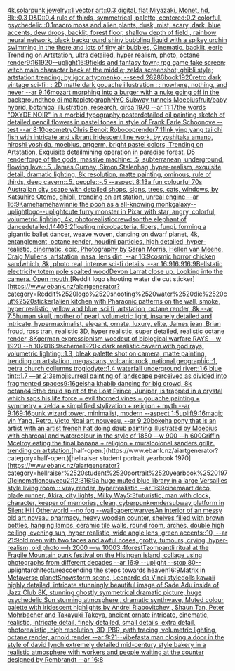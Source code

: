 [4k,](https://www.ebank.nz/aiartgenerator?category=4k%2C)[solarpunk jewelry::1 vector art::0.3 digital, flat Miyazaki, Monet, hd, 8k::0.3 D&D::0.4 rule of thirds, symmetrical, palette, centered:0.2 colorful, psychedelic::0.1](https://www.ebank.nz/aiartgenerator?category=solarpunk%2520jewelry%3A%3A1%2520vector%2520art%3A%3A0.3%2520digital%2C%2520flat%2520Miyazaki%2C%2520Monet%2C%2520hd%2C%25208k%3A%3A0.3%2520D%26D%3A%3A0.4%2520rule%2520of%2520thirds%2C%2520symmetrical%2C%2520palette%2C%2520centered%3A0.2%2520colorful%2C%2520psychedelic%3A%3A0.1)[macro moss and alien plants, dusk, mist, scary, dark, blue accents, dew drops, backlit, forest floor, shallow depth of field , rainbow neural network, black background shiny bubbling liquid with a spikey urchin swimming in the there and lots of tiny air bubbles, Cinematic, backlit, eerie Trending on Artstation, ultra detailed, hyper realism, photo, octane render](https://www.ebank.nz/aiartgenerator?category=macro%2520moss%2520and%2520alien%2520plants%2C%2520dusk%2C%2520mist%2C%2520scary%2C%2520dark%2C%2520blue%2520accents%2C%2520dew%2520drops%2C%2520backlit%2C%2520forest%2520floor%2C%2520shallow%2520depth%2520of%2520field%2520%2C%2520rainbow%2520neural%2520network%2C%2520black%2520background%2520shiny%2520bubbling%2520liquid%2520with%2520a%2520spikey%2520urchin%2520swimming%2520in%2520the%2520there%2520and%2520lots%2520of%2520tiny%2520air%2520bubbles%2C%2520Cinematic%2C%2520backlit%2C%2520eerie%2520Trending%2520on%2520Artstation%2C%2520ultra%2520detailed%2C%2520hyper%2520realism%2C%2520photo%2C%2520octane%2520render)[9:16](https://www.ebank.nz/aiartgenerator?category=9%3A16)[1920](https://www.ebank.nz/aiartgenerator?category=1920)[--uplight](https://www.ebank.nz/aiartgenerator?category=--uplight)[](https://www.ebank.nz/aiartgenerator?category=)[16:9](https://www.ebank.nz/aiartgenerator?category=16%3A9)[fields and fantasy town; rpg game fake screen; witch main character back at the middle; zelda screenshot; ghibli style; artstation trending; by igor artyomenko; --seed 28286](https://www.ebank.nz/aiartgenerator?category=fields%2520and%2520fantasy%2520town%3B%2520rpg%2520game%2520fake%2520screen%3B%2520witch%2520main%2520character%2520back%2520at%2520the%2520middle%3B%2520zelda%2520screenshot%3B%2520ghibli%2520style%3B%2520artstation%2520trending%3B%2520by%2520igor%2520artyomenko%3B%2520--seed%252028286)[book](https://www.ebank.nz/aiartgenerator?category=book)[1920](https://www.ebank.nz/aiartgenerator?category=1920)[retro dark vintage sci-fi : : 2D matte dark gouache illustration : : nowhere, nothing, and never  --ar 9:16](https://www.ebank.nz/aiartgenerator?category=retro%2520dark%2520vintage%2520sci-fi%2520%3A%2520%3A%25202D%2520matte%2520dark%2520gouache%2520illustration%2520%3A%2520%3A%2520nowhere%2C%2520nothing%2C%2520and%2520never%2520%2520--ar%25209%3A16)[mozart morphing into a burger with a nuke going off in the background](https://www.ebank.nz/aiartgenerator?category=mozart%2520morphing%2520into%2520a%2520burger%2520with%2520a%2520nuke%2520going%2520off%2520in%2520the%2520background)[theo di malta](https://www.ebank.nz/aiartgenerator?category=theo%2520di%2520malta)[pictograph](https://www.ebank.nz/aiartgenerator?category=pictograph)[NYC  Subway tunnels  Moebius](https://www.ebank.nz/aiartgenerator?category=NYC%2520%2520Subway%2520tunnels%2520%2520Moebius)[fruit/baby hybrid, botanical illustration, research, circa 1970 --ar 11:17](https://www.ebank.nz/aiartgenerator?category=fruit/baby%2520hybrid%2C%2520botanical%2520illustration%2C%2520research%2C%2520circa%25201970%2520--ar%252011%3A17)[the words "OXYDE NOIR" in a morbid typography poster](https://www.ebank.nz/aiartgenerator?category=the%2520words%2520%22OXYDE%2520NOIR%22%2520in%2520a%2520morbid%2520typography%2520poster)[detailed oil painting sketch of detailed pencil flowers in pastel tones in style of Frank Earle Schoonove  --test --ar 8:10](https://www.ebank.nz/aiartgenerator?category=detailed%2520oil%2520painting%2520sketch%2520of%2520detailed%2520pencil%2520flowers%2520in%2520pastel%2520tones%2520in%2520style%2520of%2520Frank%2520Earle%2520Schoonove%2520%2520--test%2520--ar%25208%3A10)[geometry](https://www.ebank.nz/aiartgenerator?category=geometry)[Chris Benoit Robocop](https://www.ebank.nz/aiartgenerator?category=Chris%2520Benoit%2520Robocop)[render](https://www.ebank.nz/aiartgenerator?category=render)[7:11](https://www.ebank.nz/aiartgenerator?category=7%3A11)[Ink ying yang tai chi fish with intricate and vibrant iridescent line work, by yoshitaka amano, hiroshi yoshida, moebius, artgerm, bright pastel colors, Trending on Artstation, Exquisite detail](https://www.ebank.nz/aiartgenerator?category=Ink%2520ying%2520yang%2520tai%2520chi%2520fish%2520with%2520intricate%2520and%2520vibrant%2520iridescent%2520line%2520work%2C%2520by%2520yoshitaka%2520amano%2C%2520hiroshi%2520yoshida%2C%2520moebius%2C%2520artgerm%2C%2520bright%2520pastel%2520colors%2C%2520Trending%2520on%2520Artstation%2C%2520Exquisite%2520detail)[mining operation in paradise forest. D5 render](https://www.ebank.nz/aiartgenerator?category=mining%2520operation%2520in%2520paradise%2520forest.%2520D5%2520render)[forge of the gods, massive machine::.5, subterranean, underground, flowing lava::.5, James Gurney, Simon Stalenhag, hyper-realism, exquisite detail, dramatic lighting, 8k resolution, matte painting, ominous, rule of thirds, deep cavern::.5, people::-.5 --aspect 8:13](https://www.ebank.nz/aiartgenerator?category=forge%2520of%2520the%2520gods%2C%2520massive%2520machine%3A%3A.5%2C%2520subterranean%2C%2520underground%2C%2520flowing%2520lava%3A%3A.5%2C%2520James%2520Gurney%2C%2520Simon%2520Stalenhag%2C%2520hyper-realism%2C%2520exquisite%2520detail%2C%2520dramatic%2520lighting%2C%25208k%2520resolution%2C%2520matte%2520painting%2C%2520ominous%2C%2520rule%2520of%2520thirds%2C%2520deep%2520cavern%3A%3A.5%2C%2520people%3A%3A-.5%2520--aspect%25208%3A13)[a fun colourful 70s Australian city scape with detailed shops, signs, trees, cats, windows, by Katsuhiro Otomo, ghibli, trending on art station, unreal engine --ar 16:9](https://www.ebank.nz/aiartgenerator?category=a%2520fun%2520colourful%252070s%2520Australian%2520city%2520scape%2520with%2520detailed%2520shops%2C%2520signs%2C%2520trees%2C%2520cats%2C%2520windows%2C%2520by%2520Katsuhiro%2520Otomo%2C%2520ghibli%2C%2520trending%2520on%2520art%2520station%2C%2520unreal%2520engine%2520--ar%252016%3A9)[Kamehameha](https://www.ebank.nz/aiartgenerator?category=Kamehameha)[winnie the pooh as a all-knowing monk](https://www.ebank.nz/aiartgenerator?category=winnie%2520the%2520pooh%2520as%2520a%2520all-knowing%2520monk)[galaxy](https://www.ebank.nz/aiartgenerator?category=galaxy)[--uplight](https://www.ebank.nz/aiartgenerator?category=--uplight)[logo](https://www.ebank.nz/aiartgenerator?category=logo)[--uplight](https://www.ebank.nz/aiartgenerator?category=--uplight)[cute furry monster in Pixar with star, angry, colorful, volumetric lighting, 4k, photorealistic](https://www.ebank.nz/aiartgenerator?category=cute%2520furry%2520monster%2520in%2520Pixar%2520with%2520star%2C%2520angry%2C%2520colorful%2C%2520volumetric%2520lighting%2C%25204k%2C%2520photorealistic)[crewdson](https://www.ebank.nz/aiartgenerator?category=crewdson)[the elephant of dance](https://www.ebank.nz/aiartgenerator?category=the%2520elephant%2520of%2520dance)[detailed,](https://www.ebank.nz/aiartgenerator?category=detailed%2C)[1440](https://www.ebank.nz/aiartgenerator?category=1440)[3:2](https://www.ebank.nz/aiartgenerator?category=3%3A2)[floating microbacteria, fibers, fungi, forming a gigantic ballet dancer, weave woven, dancing on dwarf planet, 4k, entanglement, octane render, houdini particles, high detailed, hyper-realistic, cinematic, epic, Photography by Sarah Morris, Hellen van Meene, Craig Mullens, artstation, nasa, lens dirt, --ar 16:9](https://www.ebank.nz/aiartgenerator?category=floating%2520microbacteria%2C%2520fibers%2C%2520fungi%2C%2520forming%2520a%2520gigantic%2520ballet%2520dancer%2C%2520weave%2520woven%2C%2520dancing%2520on%2520dwarf%2520planet%2C%25204k%2C%2520entanglement%2C%2520octane%2520render%2C%2520houdini%2520particles%2C%2520high%2520detailed%2C%2520hyper-realistic%2C%2520cinematic%2C%2520epic%2C%2520Photography%2520by%2520Sarah%2520Morris%2C%2520Hellen%2520van%2520Meene%2C%2520Craig%2520Mullens%2C%2520artstation%2C%2520nasa%2C%2520lens%2520dirt%2C%2520--ar%252016%3A9)[cosmic horror chicken sandwhich, 8k, photo real, intense sci-fi details, --ar 16:9](https://www.ebank.nz/aiartgenerator?category=cosmic%2520horror%2520chicken%2520sandwhich%2C%25208k%2C%2520photo%2520real%2C%2520intense%2520sci-fi%2520details%2C%2520--ar%252016%3A9)[](https://www.ebank.nz/aiartgenerator?category=)[16:9](https://www.ebank.nz/aiartgenerator?category=16%3A9)[16:9](https://www.ebank.nz/aiartgenerator?category=16%3A9)[Bell](https://www.ebank.nz/aiartgenerator?category=Bell)[static electricity totem pole spalted wood](https://www.ebank.nz/aiartgenerator?category=static%2520electricity%2520totem%2520pole%2520spalted%2520wood)[Devon Larrat close up. Looking into the camera. Open mouth.](https://www.ebank.nz/aiartgenerator?category=Devon%2520Larrat%2520close%2520up.%2520Looking%2520into%2520the%2520camera.%2520Open%2520mouth.)[Reddit logo shooting water die cut sticker](https://www.ebank.nz/aiartgenerator?category=Reddit%2520logo%2520shooting%2520water%2520die%2520cut%2520sticker)[alien kitchen with Pharaonic patterns on the wall, smoke, hyper realistic, yellow and blue, sci fi, artstation, octane render, 8k --ar 7:5](https://www.ebank.nz/aiartgenerator?category=alien%2520kitchen%2520with%2520Pharaonic%2520patterns%2520on%2520the%2520wall%2C%2520smoke%2C%2520hyper%2520realistic%2C%2520yellow%2520and%2520blue%2C%2520sci%2520fi%2C%2520artstation%2C%2520octane%2520render%2C%25208k%2520--ar%25207%3A5)[human skull, mother of pearl, volumetric light, insanely detailed and intricate, hypermaximalist, elegant, ornate, luxury, elite, James jean, Brian froud, ross tran, realistic 3D, hyper realistic, super detailed, realistic octane render, 8K](https://www.ebank.nz/aiartgenerator?category=human%2520skull%2C%2520mother%2520of%2520pearl%2C%2520volumetric%2520light%2C%2520insanely%2520detailed%2520and%2520intricate%2C%2520hypermaximalist%2C%2520elegant%2C%2520ornate%2C%2520luxury%2C%2520elite%2C%2520James%2520jean%2C%2520Brian%2520froud%2C%2520ross%2520tran%2C%2520realistic%25203D%2C%2520hyper%2520realistic%2C%2520super%2520detailed%2C%2520realistic%2520octane%2520render%2C%25208K)[german expressionism woodcut of biological warfare RAYS  --w 1920 --h 1020](https://www.ebank.nz/aiartgenerator?category=german%2520expressionism%2520woodcut%2520of%2520biological%2520warfare%2520RAYS%2520%2520--w%25201920%2520--h%25201020)[16:9](https://www.ebank.nz/aiartgenerator?category=16%3A9)[scheme](https://www.ebank.nz/aiartgenerator?category=scheme)[1920](https://www.ebank.nz/aiartgenerator?category=1920)[< dark realistic cavern with god rays, volumetric lighting::1.3, bleak palette shot on camera, matte painting, trending on artstation, megascans, volcanic rock, national geographic::1, petra church collumns troglodyte::1.4 waterfall underground river::1.6 blue tint::1.7 —ar 2:3](https://www.ebank.nz/aiartgenerator?category=%3C%2520dark%2520realistic%2520cavern%2520with%2520god%2520rays%2C%2520volumetric%2520lighting%3A%3A1.3%2C%2520bleak%2520palette%2520shot%2520on%2520camera%2C%2520matte%2520painting%2C%2520trending%2520on%2520artstation%2C%2520megascans%2C%2520volcanic%2520rock%2C%2520national%2520geographic%3A%3A1%2C%2520petra%2520church%2520collumns%2520troglodyte%3A%3A1.4%2520waterfall%2520underground%2520river%3A%3A1.6%2520blue%2520tint%3A%3A1.7%2520%E2%80%94ar%25202%3A3)[emoji](https://www.ebank.nz/aiartgenerator?category=emoji)[surreal painting of landscape perceived as divided into fragmented spaces](https://www.ebank.nz/aiartgenerator?category=surreal%2520painting%2520of%2520landscape%2520perceived%2520as%2520divided%2520into%2520fragmented%2520spaces)[9:16](https://www.ebank.nz/aiartgenerator?category=9%3A16)[geisha khabib dancing for big crowd, 8k octane](https://www.ebank.nz/aiartgenerator?category=geisha%2520khabib%2520dancing%2520for%2520big%2520crowd%2C%25208k%2520octane)[4:5](https://www.ebank.nz/aiartgenerator?category=4%3A5)[the druid spirit of the Lost Prince, Juniper, is trapped in a crystal which saps his life force + evil thorned vines + gouache painting + symmetry + zelda + simplified stylization + religion + myth --ar 9:16](https://www.ebank.nz/aiartgenerator?category=the%2520druid%2520spirit%2520of%2520the%2520Lost%2520Prince%2C%2520Juniper%2C%2520is%2520trapped%2520in%2520a%2520crystal%2520which%2520saps%2520his%2520life%2520force%2520%2B%2520evil%2520thorned%2520vines%2520%2B%2520gouache%2520painting%2520%2B%2520symmetry%2520%2B%2520zelda%2520%2B%2520simplified%2520stylization%2520%2B%2520religion%2520%2B%2520myth%2520--ar%25209%3A16)[9:16](https://www.ebank.nz/aiartgenerator?category=9%3A16)[punk wizard tower, minimalist, modern --aspect 1:5](https://www.ebank.nz/aiartgenerator?category=punk%2520wizard%2520tower%2C%2520minimalist%2C%2520modern%2520--aspect%25201%3A5)[uplift](https://www.ebank.nz/aiartgenerator?category=uplift)[](https://www.ebank.nz/aiartgenerator?category=)[9:16](https://www.ebank.nz/aiartgenerator?category=9%3A16)[magic yin Yang, Retro, Victo Ngai art nouveau,  --ar 9:20](https://www.ebank.nz/aiartgenerator?category=magic%2520yin%2520Yang%2C%2520Retro%2C%2520Victo%2520Ngai%2520art%2520nouveau%2C%2520%2520--ar%25209%3A20)[bokeh](https://www.ebank.nz/aiartgenerator?category=bokeh)[a pony that is an artist with an artist french hat doing daub painting illustrated by Moebius with charcoal and watercolour in the style of 1850 --w 900 --h 600](https://www.ebank.nz/aiartgenerator?category=a%2520pony%2520that%2520is%2520an%2520artist%2520with%2520an%2520artist%2520french%2520hat%2520doing%2520daub%2520painting%2520illustrated%2520by%2520Moebius%2520with%2520charcoal%2520and%2520watercolour%2520in%2520the%2520style%2520of%25201850%2520--w%2520900%2520--h%2520600)[Griffin Mcelroy eating the final banana + religion + mural](https://www.ebank.nz/aiartgenerator?category=Griffin%2520Mcelroy%2520eating%2520the%2520final%2520banana%2520%2B%2520religion%2520%2B%2520mural)[colonel sanders grillz. trending on artstation.](https://www.ebank.nz/aiartgenerator?category=colonel%2520sanders%2520grillz.%2520trending%2520on%2520artstation.)[half-open.](https://www.ebank.nz/aiartgenerator?category=half-open.)[hellraiser student portrait yearbook 1970](https://www.ebank.nz/aiartgenerator?category=hellraiser%2520student%2520portrait%2520yearbook%25201970)[cinematic](https://www.ebank.nz/aiartgenerator?category=cinematic)[nouveau](https://www.ebank.nz/aiartgenerator?category=nouveau)[2:1](https://www.ebank.nz/aiartgenerator?category=2%3A1)[2:3](https://www.ebank.nz/aiartgenerator?category=2%3A3)[16:9](https://www.ebank.nz/aiartgenerator?category=16%3A9)[a huge muted blue library in a large Versailles style living room :: vray render, hyperrealistic --ar 16:9](https://www.ebank.nz/aiartgenerator?category=a%2520huge%2520muted%2520blue%2520library%2520in%2520a%2520large%2520Versailles%2520style%2520living%2520room%2520%3A%3A%2520vray%2520render%2C%2520hyperrealistic%2520--ar%252016%3A9)[cinema](https://www.ebank.nz/aiartgenerator?category=cinema)[art deco, blade runner, Akira, city lights, Milky Way](https://www.ebank.nz/aiartgenerator?category=art%2520deco%2C%2520blade%2520runner%2C%2520Akira%2C%2520city%2520lights%2C%2520Milky%2520Way)[5:3](https://www.ebank.nz/aiartgenerator?category=5%3A3)[futuristic, man with clock, character, keeper of memories, clean, cyberpunk](https://www.ebank.nz/aiartgenerator?category=futuristic%2C%2520man%2520with%2520clock%2C%2520character%2C%2520keeper%2520of%2520memories%2C%2520clean%2C%2520cyberpunk)[render](https://www.ebank.nz/aiartgenerator?category=render)[subway platform in Silent Hill Otherworld --no fog --wallpaper](https://www.ebank.nz/aiartgenerator?category=subway%2520platform%2520in%2520Silent%2520Hill%2520Otherworld%2520--no%2520fog%2520--wallpaper)[dwarves](https://www.ebank.nz/aiartgenerator?category=dwarves)[An interior of an messy old art noveau pharmacy, heavy wooden counter, shelves filled with brown bottles, hanging lamps, ceramic tile walls, round room, arches, double high ceiling, evening sun, hyper realistic, wide angle lens, green accents::10, --ar 21:9](https://www.ebank.nz/aiartgenerator?category=An%2520interior%2520of%2520an%2520messy%2520old%2520art%2520noveau%2520pharmacy%2C%2520heavy%2520wooden%2520counter%2C%2520shelves%2520filled%2520with%2520brown%2520bottles%2C%2520hanging%2520lamps%2C%2520ceramic%2520tile%2520walls%2C%2520round%2520room%2C%2520arches%2C%2520double%2520high%2520ceiling%2C%2520evening%2520sun%2C%2520hyper%2520realistic%2C%2520wide%2520angle%2520lens%2C%2520green%2520accents%3A%3A10%2C%2520--ar%252021%3A9)[old men with two faces and awful noses, grotty, tumours, crying, hyper-realism, old photo —h 2000 —w 1000](https://www.ebank.nz/aiartgenerator?category=old%2520men%2520with%2520two%2520faces%2520and%2520awful%2520noses%2C%2520grotty%2C%2520tumours%2C%2520crying%2C%2520hyper-realism%2C%2520old%2520photo%2520%E2%80%94h%25202000%2520%E2%80%94w%25201000)[3:4](https://www.ebank.nz/aiartgenerator?category=3%3A4)[forest](https://www.ebank.nz/aiartgenerator?category=forest)[Tzompantli ritual at the Fragile Mountain punk festival on the Hisingen island, collage using photographs from different decades --ar 16:9 --uplight --stop 80](https://www.ebank.nz/aiartgenerator?category=Tzompantli%2520ritual%2520at%2520the%2520Fragile%2520Mountain%2520punk%2520festival%2520on%2520the%2520Hisingen%2520island%2C%2520collage%2520using%2520photographs%2520from%2520different%2520decades%2520--ar%252016%3A9%2520--uplight%2520--stop%252080)[--uplight](https://www.ebank.nz/aiartgenerator?category=--uplight)[architecture](https://www.ebank.nz/aiartgenerator?category=architecture)[accending the steps towards heaven](https://www.ebank.nz/aiartgenerator?category=accending%2520the%2520steps%2520towards%2520heaven)[16:9](https://www.ebank.nz/aiartgenerator?category=16%3A9)[Matrix in Metaverse planet](https://www.ebank.nz/aiartgenerator?category=Matrix%2520in%2520Metaverse%2520planet)[Snowstorm scene, Leonardo da Vinci style](https://www.ebank.nz/aiartgenerator?category=Snowstorm%2520scene%2C%2520Leonardo%2520da%2520Vinci%2520style)[dolls kawaii highly detailed, intricate stunningly beautiful image of Sade Adu inside of Jazz Club 8K, stunning ghostly symmetrical dramatic picture, huge psychedelic Sun stunning atmosphere , dramatic synthwave, Muted colour palette with iridescent highlights by Andrei Riabovitchev , Shaun Tan, Peter Mohrbacher and Takayuki Takeya, ancient ornate intricate, cinematic, realistic, intricate detail, finely detailed, small details, extra detail, photorealistic, high resolution, 3D, PBR, path tracing, volumetric lighting, octane render, arnold render --ar 9:21](https://www.ebank.nz/aiartgenerator?category=dolls%2520kawaii%2520highly%2520detailed%2C%2520intricate%2520stunningly%2520beautiful%2520image%2520of%2520Sade%2520Adu%2520inside%2520of%2520Jazz%2520Club%25208K%2C%2520stunning%2520ghostly%2520symmetrical%2520dramatic%2520picture%2C%2520huge%2520psychedelic%2520Sun%2520stunning%2520atmosphere%2520%2C%2520dramatic%2520synthwave%2C%2520Muted%2520colour%2520palette%2520with%2520iridescent%2520highlights%2520by%2520Andrei%2520Riabovitchev%2520%2C%2520Shaun%2520Tan%2C%2520Peter%2520Mohrbacher%2520and%2520Takayuki%2520Takeya%2C%2520ancient%2520ornate%2520intricate%2C%2520cinematic%2C%2520realistic%2C%2520intricate%2520detail%2C%2520finely%2520detailed%2C%2520small%2520details%2C%2520extra%2520detail%2C%2520photorealistic%2C%2520high%2520resolution%2C%25203D%2C%2520PBR%2C%2520path%2520tracing%2C%2520volumetric%2520lighting%2C%2520octane%2520render%2C%2520arnold%2520render%2520--ar%25209%3A21)[--vibefast](https://www.ebank.nz/aiartgenerator?category=--vibefast)[a man closing a door in the style of david lynch extremely detailed mid-century style bakery in a realistic atmosphere with workers and people waiting at the counter designed by Rembrandt --ar 16:8](https://www.ebank.nz/aiartgenerator?category=a%2520man%2520closing%2520a%2520door%2520in%2520the%2520style%2520of%2520david%2520lynch%2520extremely%2520detailed%2520mid-century%2520style%2520bakery%2520in%2520a%2520realistic%2520atmosphere%2520with%2520workers%2520and%2520people%2520waiting%2520at%2520the%2520counter%2520designed%2520by%2520Rembrandt%2520--ar%252016%3A8)